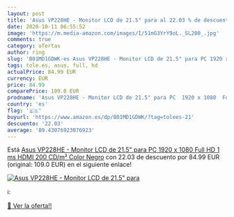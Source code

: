 ```yaml
---
layout: post
title: 'Asus VP228HE - Monitor LCD de 21.5" para al 22.03 % de descuento'
date: 2020-10-11 06:55:52
image: 'https://m.media-amazon.com/images/I/51mG3YrY9oL._SL200_.jpg'
comments: true
category: ofertas
author: ring
slug: 'B01MD1GDWK-es Asus VP228HE - Monitor LCD de 21.5" para PC 1920 x 1080...'
tags: tole.es, asus, full, hd
actualPrice: 84.99 EUR
currency: EUR
price: 84.99
comparePrice: 109.0 EUR
prodname: 'Asus VP228HE - Monitor LCD de 21.5" para PC  1920 x 1080  Full HD  1 ms  HDMI  200 CD/m²  Color Negro'
country: 'es'
flag: '🇪🇸'
buyurl: 'https://www.amazon.es/dp/B01MD1GDWK/?tag=tolees-21'
descuento: '22.03'
average: '89.43076923076923'
---
```


Está [Asus VP228HE - Monitor LCD de 21.5" para PC  1920 x 1080  Full HD  1 ms  HDMI  200 CD/m²  Color Negro](https://www.amazon.es/dp/B01MD1GDWK/?tag=tolees-21) con 22.03 de descuento por 84.99 EUR (original: 109.0 EUR) en el siguiente enlace!

[![Asus VP228HE - Monitor LCD de 21.5" para](https://m.media-amazon.com/images/I/51mG3YrY9oL._SL200_.jpg)](https://www.amazon.es/dp/B01MD1GDWK/?tag=tolees-21)

ℹ️:


[🛒 Ver la oferta!!](https://www.amazon.es/dp/B01MD1GDWK/?tag=tolees-21)
